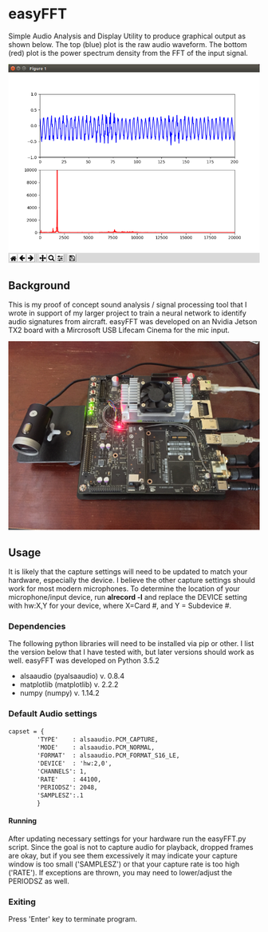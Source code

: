 # easyFFT
Simple Audio Analysis and Display Utility to produce graphical output as shown below. The top (blue) plot is the raw audio waveform. The bottom (red) plot is the power spectrum density from the FFT of the input signal.

![easyFFT Screenshot](easyFFT.png)

## Background
This is my proof of concept sound analysis / signal processing tool that I wrote in support of my larger project to train a neural network to identify audio signatures from aircraft. easyFFT was developed on an Nvidia Jetson TX2 board with a Mircrosoft USB Lifecam Cinema for the mic input.

![Hardware Setup](IMG_4735.jpg)


## Usage
It is likely that the capture settings will need to be updated to match your hardware, especially the device. I believe the other capture settings should work for most modern microphones. To determine the location of your microphone/input device, run <b> alrecord -l</b> and replace the DEVICE setting with hw:X,Y for your device, where X=Card #, and Y = Subdevice #.

### Dependencies
The following python libraries will need to be installed via pip or other. I list the version below that I have tested with, but later versions should work as well. easyFFT was developed on Python 3.5.2

 * alsaaudio  (pyalsaaudio) v. 0.8.4
 * matplotlib (matplotlib)  v. 2.2.2
 * numpy      (numpy)       v. 1.14.2

### Default Audio settings
```
capset = {
        'TYPE'    : alsaaudio.PCM_CAPTURE,
        'MODE'    : alsaaudio.PCM_NORMAL,
        'FORMAT'  : alsaaudio.PCM_FORMAT_S16_LE,
        'DEVICE'  : 'hw:2,0',
        'CHANNELS': 1,
        'RATE'    : 44100,
        'PERIODSZ': 2048, 
        'SAMPLESZ':.1
        }
```
#### Running
After updating necessary settings for your hardware run the easyFFT.py script. Since the goal is not to capture audio for playback, dropped frames are okay, but if you see them excessively it may indicate your capture window is too small ('SAMPLESZ') or that your capture rate is too high ('RATE'). If exceptions are thrown, you may need to lower/adjust the PERIODSZ as well.

### Exiting
Press 'Enter' key to terminate program.
